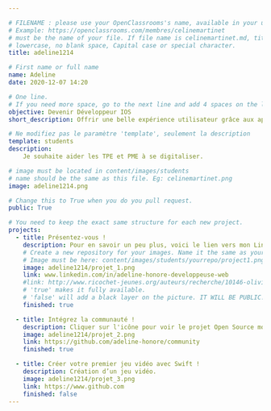 ```yaml
---

# FILENAME : please use your OpenClassrooms's name, available in your url.
# Example: https://openclassrooms.com/membres/celinemartinet
# must be the name of your file. If file name is celinemartinet.md, title is celinemartinet.
# lowercase, no blank space, Capital case or special character.
title: adeline1214

# First name or full name
name: Adeline
date: 2020-12-07 14:20

# One line.
# If you need more space, go to the next line and add 4 spaces on the left, as in 'description'.
objective: Devenir Développeur IOS
short_description: Offrir une belle expérience utilisateur grâce aux app.

# Ne modifiez pas le paramètre 'template', seulement la description
template: students
description:
    Je souhaite aider les TPE et PME à se digitaliser.

# image must be located in content/images/students
# name should be the same as this file. Eg: celinemartinet.png
image: adeline1214.png

# Change this to True when you do you pull request.
public: True

# You need to keep the exact same structure for each new project.
projects:
  - title: Présentez-vous !
    description: Pour en savoir un peu plus, voici le lien vers mon LinkedIn.
    # Create a new repository for your images. Name it the same as your nickname and profile picture.
    # Image must be here: content/images/students/yourrepo/project1.png
    image: adeline1214/projet_1.png
    link: www.linkedin.com/in/adeline-honore-developpeuse-web
    #link: http://www.ricochet-jeunes.org/auteurs/recherche/10146-olivier-vogel
    # 'true' makes it fully available.
    # 'false' will add a black layer on the picture. IT WILL BE PUBLIC!
    finished: true

  - title: Intégrez la communauté !
    description: Cliquer sur l'icône pour voir le projet Open Source modifié. 
    image: adeline1214/projet_2.png
    link: https://github.com/adeline-honore/community
    finished: true

  - title: Créer votre premier jeu vidéo avec Swift !
    description: Création d’un jeu vidéo.
    image: adeline1214/projet_3.png
    link: https://www.github.com
    finished: false
---
```

